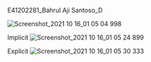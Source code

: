 E41202281_Bahrul Aji Santoso_D

![Screenshot_2021 10 16_01 05 04 998](https://user-images.githubusercontent.com/76810040/137532840-e955aa5f-fb0f-44da-9924-f9a7a39c037d.png)

Implicit
![Screenshot_2021 10 16_01 05 24 899](https://user-images.githubusercontent.com/76810040/137532860-99b0e89a-e0ce-4af6-ae59-0be8d403b37b.png)

Explicit
![Screenshot_2021 10 16_01 05 30 333](https://user-images.githubusercontent.com/76810040/137532886-b1d70219-2550-41dd-89ad-1fbdcbb7bf78.png)
